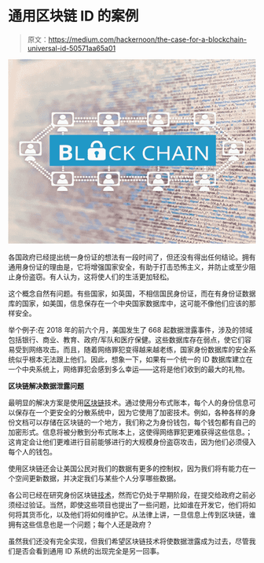 # 通用区块链 ID 的案例

> 原文：<https://medium.com/hackernoon/the-case-for-a-blockchain-universal-id-50571aa65a01>

![](img/09d2c7e2018ae48270aa74992a13b966.png)

各国政府已经提出统一身份证的想法有一段时间了，但还没有得出任何结论。拥有通用身份证的理由是，它将增强国家安全，有助于打击恐怖主义，并防止或至少阻止身份盗窃。有人认为，这将使人们的生活更加轻松。

这个概念自然有问题。有些国家，如英国，不相信国民身份证，而在有身份证数据库的国家，如美国，信息保存在一个中央国家数据库中，这可能不像他们应该的那样安全。

举个例子:在 2018 年的前六个月，美国发生了 668 起数据泄露事件，涉及的领域包括银行、商业、教育、政府/军队和医疗保健。这些数据库存在弱点，使它们容易受到网络攻击。而且，随着网络罪犯变得越来越老练，国家身份数据库的安全系统似乎根本无法跟上他们。因此，想象一下，如果有一个统一的 ID 数据库建立在一个中央系统上，网络罪犯会感到多么幸运——这将是他们收到的最大的礼物。

**区块链解决数据泄露问题**

最明显的解决方案是使用[区块链](https://hackernoon.com/tagged/blockchain)技术。通过使用分布式账本，每个人的身份信息可以保存在一个更安全的分散系统中，因为它使用了加密技术。例如，各种各样的身份文档可以存储在区块链的一个地方，我们称之为身份钱包，每个钱包都有自己的加密形式。信息将被分散到分布式账本上，这使得网络罪犯更难获得这些信息。；这肯定会让他们更难进行目前能够进行的大规模身份盗窃攻击，因为他们必须侵入每个人的钱包。

使用区块链还会让美国公民对我们的数据有更多的控制权，因为我们将有能力在一个空间更新数据，并决定我们与某些个人分享哪些数据。

各公司已经在研究身份区块链[技术](https://hackernoon.com/tagged/technology)，然而它仍处于早期阶段，在提交给政府之前必须经过验证。当然，即使这些项目也提出了一些问题，比如谁在开发它，他们将如何将其货币化，以及他们将如何维护它。从法律上讲，一旦信息上传到区块链，谁拥有这些信息也是一个问题；每个人还是政府？

虽然我们还没有完全实现，但我们希望区块链技术将使数据泄露成为过去，尽管我们是否会看到通用 ID 系统的出现完全是另一回事。